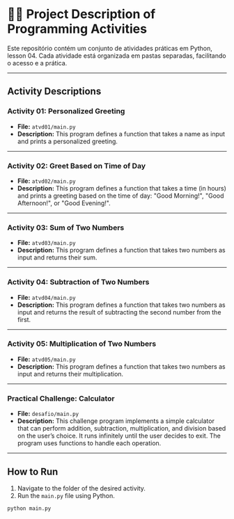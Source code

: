 # 🧑‍💻 Project Description of Programming Activities

Este repositório contém um conjunto de atividades práticas em Python, lesson 04. Cada atividade está organizada em pastas separadas, facilitando o acesso e a prática.

---

## Activity Descriptions

### **Activity 01: Personalized Greeting**  
- **File:** `atvd01/main.py`  
- **Description:** This program defines a function that takes a name as input and prints a personalized greeting.

---

### **Activity 02: Greet Based on Time of Day**  
- **File:** `atvd02/main.py`  
- **Description:** This program defines a function that takes a time (in hours) and prints a greeting based on the time of day: "Good Morning!", "Good Afternoon!", or "Good Evening!".

---

### **Activity 03: Sum of Two Numbers**  
- **File:** `atvd03/main.py`  
- **Description:** This program defines a function that takes two numbers as input and returns their sum.

---

### **Activity 04: Subtraction of Two Numbers**  
- **File:** `atvd04/main.py`  
- **Description:** This program defines a function that takes two numbers as input and returns the result of subtracting the second number from the first.

---

### **Activity 05: Multiplication of Two Numbers**  
- **File:** `atvd05/main.py`  
- **Description:** This program defines a function that takes two numbers as input and returns their multiplication.

---

### **Practical Challenge: Calculator**  
- **File:** `desafio/main.py`  
- **Description:** This challenge program implements a simple calculator that can perform addition, subtraction, multiplication, and division based on the user’s choice. It runs infinitely until the user decides to exit. The program uses functions to handle each operation.

---

## How to Run

1. Navigate to the folder of the desired activity.
2. Run the `main.py` file using Python.

```bash
python main.py
